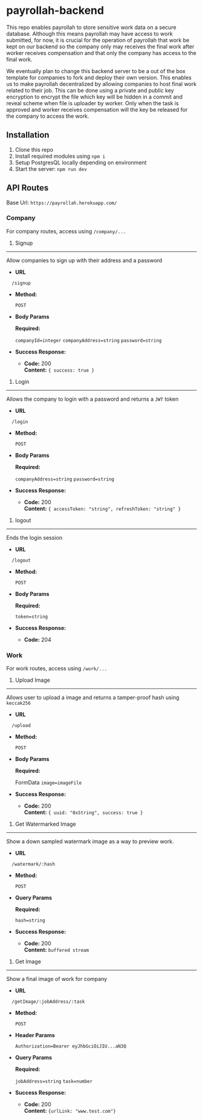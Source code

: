 # payrollah-backend

This repo enables payrollah to store sensitive work data on a secure database. Although this means payrollah may have access to work submitted, for now, it is crucial for the operation of payrollah that work be kept on our backend so the company only may receives the final work after worker receives compensation and that only the company has access to the final work. 

We eventually plan to change this backend server to be a out of the box template for companies to fork and deploy their own version. This enables us to make payrollah decentralized by allowing companies to host final work related to their job. This can be done using a private and public key encryption to encrypt the file which key will be hidden in a commit and reveal scheme when file is uploader by worker. Only when the task is approved and worker receives compensation will the key be released for the company to access the work.

## Installation

1. Clone this repo
1. Install required modules using `npm i`
1. Setup PostgresQL locally depending on environment 
1. Start the server: `npm run dev`

## API Routes

Base Url: `https://payrollah.herokuapp.com/`

### Company

For company routes, access using `/company/...`

1. Signup
----
Allow companies to sign up with their address and a password

* **URL**

```text
  /signup
```

* **Method:**

  `POST`
  
*  **Body Params**

   **Required:**
 
   `companyId=integer`
   `companyAddress=string`
   `password=string`

* **Success Response:**

  * **Code:** 200 <br />
    **Content:** `{ success: true }`

1. Login
----
Allows the company to login with a password and returns a `JWT` token

* **URL**

```text
  /login
```

* **Method:**

  `POST`
  
*  **Body Params**

   **Required:**

   `companyAddress=string`
   `password=string`

* **Success Response:**

  * **Code:** 200 <br />
    **Content:** `{ accessToken: "string", refreshToken: "string" }`

1. logout
---
Ends the login session

* **URL**

```text
  /logout
```

* **Method:**

  `POST`
  
*  **Body Params**

   **Required:**

   `token=string`

* **Success Response:**

  * **Code:** 204 <br />

### Work

For work routes, access using `/work/...`

1. Upload Image
----
Allows user to upload a image and returns a tamper-proof hash using `keccak256`

* **URL**

```text
  /upload
```

* **Method:**

  `POST`
  
*  **Body Params**

   **Required:**

    FormData
   `image=imageFile`


* **Success Response:**

  * **Code:** 200 <br />
    **Content:** `{ uuid: "0xString", success: true }`

1. Get Watermarked Image
----
Show a down sampled watermark image as a way to preview work.

* **URL**

```text
  /watermark/:hash
```

* **Method:**

  `POST`
  
*  **Query Params**

   **Required:**

   `hash=string`


* **Success Response:**

  * **Code:** 200 <br />
    **Content:** `buffered stream`

1. Get Image
----
Show a final image of work for company

* **URL**

```text
  /getImage/:jobAddress/:task
```

* **Method:**

  `POST`

*  **Header Params**

   `Authorization=Bearer eyJhbGciOiJIU...aN3Q`
  
*  **Query Params**

   **Required:**

   `jobAddress=string`
   `task=number`


* **Success Response:**

  * **Code:** 200 <br />
    **Content:** `{urlLink: "www.test.com"}`